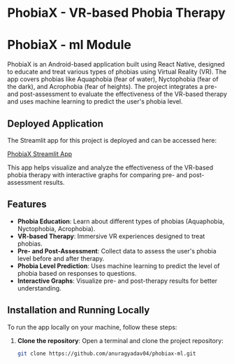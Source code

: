 # PhobiaX - VR-based Phobia Therapy

# PhobiaX - ml Module

PhobiaX is an Android-based application built using React Native, designed to educate and treat various types of phobias using Virtual Reality (VR). The app covers phobias like Aquaphobia (fear of water), Nyctophobia (fear of the dark), and Acrophobia (fear of heights). The project integrates a pre- and post-assessment to evaluate the effectiveness of the VR-based therapy and uses machine learning to predict the user's phobia level.

## Deployed Application

The Streamlit app for this project is deployed and can be accessed here:

[PhobiaX Streamlit App](https://phobiax-ml-1234.streamlit.app/)

This app helps visualize and analyze the effectiveness of the VR-based phobia therapy with interactive graphs for comparing pre- and post-assessment results.

## Features

- **Phobia Education**: Learn about different types of phobias (Aquaphobia, Nyctophobia, Acrophobia).
- **VR-based Therapy**: Immersive VR experiences designed to treat phobias.
- **Pre- and Post-Assessment**: Collect data to assess the user's phobia level before and after therapy.
- **Phobia Level Prediction**: Uses machine learning to predict the level of phobia based on responses to questions.
- **Interactive Graphs**: Visualize pre- and post-therapy results for better understanding.

## Installation and Running Locally

To run the app locally on your machine, follow these steps:

1. **Clone the repository**:
   Open a terminal and clone the project repository:
   ```bash
   git clone https://github.com/anuragyadav04/phobiax-ml.git
